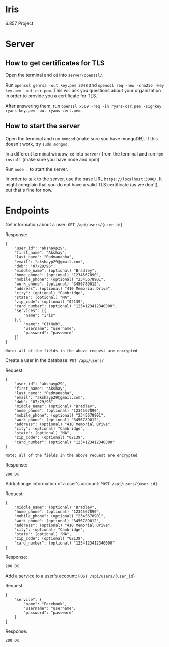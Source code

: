 # Iris

6.857 Project

# Server

## How to get certificates for TLS

Open the terminal and `cd` into `server/openssl/`.

Run `openssl genrsa -out key.pem 2048` and `openssl req -new -sha256 -key key.pem -out csr.pem`.
This will ask you questions about your organization in order to provide you a certificate for TLS.

After answering them, run `openssl x509 -req -in ryans-csr.pem -signkey ryans-key.pem -out ryans-cert.pem`

## How to start the server

Open the terminal and run `mongod` (make sure you have mongoDB). If this doesn't work, try `sudo mongod`.

In a different terminal window, `cd` into `server/` from the terminal and run `npm install` (make sure you have node and npm)

Run `node .` to start the server.

In order to talk to the server, use the base URL `https://localhost:3000/`. It might complain that you do not have a valid TLS certificate (as we don't), but that's fine for now.

# Endpoints

Get information about a user: `GET /api/users/{user_id}`

Response:

```
{
	"user_id": "akshayp29",
	"first_name": "Akshay",
	"last_name": "Padmanabha",
	"email": "akshayp29@gmail.com",
	"dob": "07/29/96",
	"middle_name": (optional) "Bradley",
	"home_phone": (optional) "1234567890",
	"mobile_phone": (optional) "2345678901",
	"work_phone": (optional) "3456789012",
	"address": (optional) "410 Memorial Drive",
	"city": (optional) "Cambridge",
	"state": (optional) "MA",
	"zip_code": (optional) "02139",
	"card_number": (optional) "1234123412340000",
	"services": [{
		"name": "Iris"
	},{
		"name": "GitHub",
		"username": "username",
		"password": "password"
	}]
}

Note: all of the fields in the above request are encrypted
```

Create a user in the database: `PUT /api/users/`

Request:

```
{
	"user_id": "akshayp29",
	"first_name": "Akshay",
	"last_name": "Padmanabha",
	"email": "akshayp29@gmail.com",
	"dob": "07/29/96",
	"middle_name": (optional) "Bradley",
	"home_phone": (optional) "1234567890",
	"mobile_phone": (optional) "2345678901",
	"work_phone": (optional) "3456789012",
	"address": (optional) "410 Memorial Drive",
	"city": (optional) "Cambridge",
	"state": (optional) "MA",
	"zip_code": (optional) "02139",
	"card_number": (optional) "1234123412340000"
}

Note: all of the fields in the above request are encrypted
```

Response:

```
200 OK
```

Add/change information of a user's account: `POST /api/users/{user_id}`

Request:

```
{
	"middle_name": (optional) "Bradley",
	"home_phone": (optional) "1234567890",
	"mobile_phone": (optional) "2345678901",
	"work_phone": (optional) "3456789012",
	"address": (optional) "410 Memorial Drive",
	"city": (optional) "Cambridge",
	"state": (optional) "MA",
	"zip_code": (optional) "02139",
	"card_number": (optional) "1234123412340000"
}
```

Response:

```
200 OK
```

Add a service to a user's account: `POST /api/users/{user_id}`

Request:

```
{
	"service": {
		"name": "Facebook",
		"username": "username",
		"password": "password"
	}
}
```

Response:

```
200 OK
```